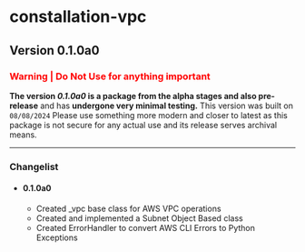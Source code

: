 # constallation-vpc
## Version 0.1.0a0
### **<span style="color:red;">Warning | Do Not Use for anything important</span>**
**The version _0.1.0a0_ is a package from the alpha stages and also pre-release** and has **undergone very minimal testing.** This version was built on `08/08/2024` Please use something more modern and closer to latest as this package is not secure for any actual use and its release serves archival means. 

***
### Changelist
- #### **0.1.0a0**
  - Created _vpc base class for AWS VPC operations
  - Created and implemented a Subnet Object Based class
  - Created ErrorHandler to convert AWS CLI Errors to Python Exceptions